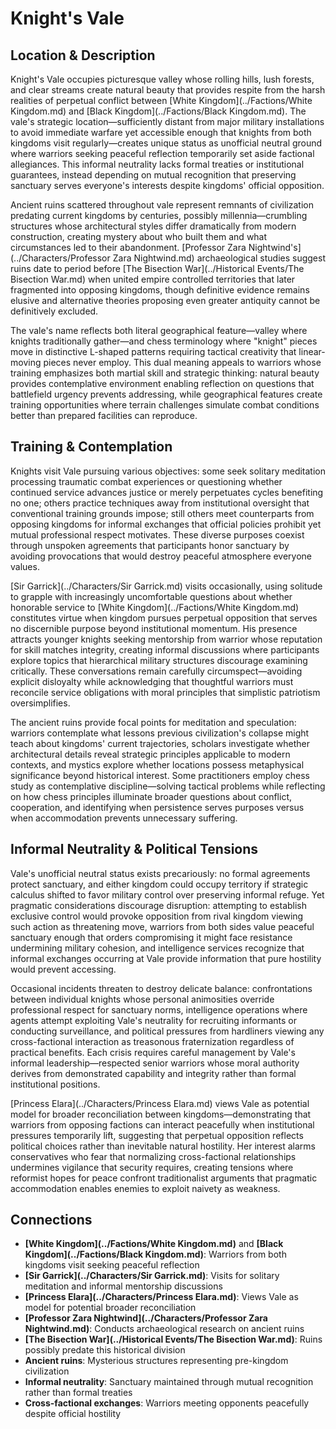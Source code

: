 <!-- Expanded by AI: 2025-10-13 -->

# Knight's Vale

## Location & Description

Knight's Vale occupies picturesque valley whose rolling hills, lush forests, and clear streams create natural beauty that provides respite from the harsh realities of perpetual conflict between [White Kingdom](../Factions/White Kingdom.md) and [Black Kingdom](../Factions/Black Kingdom.md). The vale's strategic location—sufficiently distant from major military installations to avoid immediate warfare yet accessible enough that knights from both kingdoms visit regularly—creates unique status as unofficial neutral ground where warriors seeking peaceful reflection temporarily set aside factional allegiances. This informal neutrality lacks formal treaties or institutional guarantees, instead depending on mutual recognition that preserving sanctuary serves everyone's interests despite kingdoms' official opposition.

Ancient ruins scattered throughout vale represent remnants of civilization predating current kingdoms by centuries, possibly millennia—crumbling structures whose architectural styles differ dramatically from modern construction, creating mystery about who built them and what circumstances led to their abandonment. [Professor Zara Nightwind's](../Characters/Professor Zara Nightwind.md) archaeological studies suggest ruins date to period before [The Bisection War](../Historical Events/The Bisection War.md) when united empire controlled territories that later fragmented into opposing kingdoms, though definitive evidence remains elusive and alternative theories proposing even greater antiquity cannot be definitively excluded.

The vale's name reflects both literal geographical feature—valley where knights traditionally gather—and chess terminology where "knight" pieces move in distinctive L-shaped patterns requiring tactical creativity that linear-moving pieces never employ. This dual meaning appeals to warriors whose training emphasizes both martial skill and strategic thinking: natural beauty provides contemplative environment enabling reflection on questions that battlefield urgency prevents addressing, while geographical features create training opportunities where terrain challenges simulate combat conditions better than prepared facilities can reproduce.

## Training & Contemplation

Knights visit Vale pursuing various objectives: some seek solitary meditation processing traumatic combat experiences or questioning whether continued service advances justice or merely perpetuates cycles benefiting no one; others practice techniques away from institutional oversight that conventional training grounds impose; still others meet counterparts from opposing kingdoms for informal exchanges that official policies prohibit yet mutual professional respect motivates. These diverse purposes coexist through unspoken agreements that participants honor sanctuary by avoiding provocations that would destroy peaceful atmosphere everyone values.

[Sir Garrick](../Characters/Sir Garrick.md) visits occasionally, using solitude to grapple with increasingly uncomfortable questions about whether honorable service to [White Kingdom](../Factions/White Kingdom.md) constitutes virtue when kingdom pursues perpetual opposition that serves no discernible purpose beyond institutional momentum. His presence attracts younger knights seeking mentorship from warrior whose reputation for skill matches integrity, creating informal discussions where participants explore topics that hierarchical military structures discourage examining critically. These conversations remain carefully circumspect—avoiding explicit disloyalty while acknowledging that thoughtful warriors must reconcile service obligations with moral principles that simplistic patriotism oversimplifies.

The ancient ruins provide focal points for meditation and speculation: warriors contemplate what lessons previous civilization's collapse might teach about kingdoms' current trajectories, scholars investigate whether architectural details reveal strategic principles applicable to modern contexts, and mystics explore whether locations possess metaphysical significance beyond historical interest. Some practitioners employ chess study as contemplative discipline—solving tactical problems while reflecting on how chess principles illuminate broader questions about conflict, cooperation, and identifying when persistence serves purposes versus when accommodation prevents unnecessary suffering.

## Informal Neutrality & Political Tensions

Vale's unofficial neutral status exists precariously: no formal agreements protect sanctuary, and either kingdom could occupy territory if strategic calculus shifted to favor military control over preserving informal refuge. Yet pragmatic considerations discourage disruption: attempting to establish exclusive control would provoke opposition from rival kingdom viewing such action as threatening move, warriors from both sides value peaceful sanctuary enough that orders compromising it might face resistance undermining military cohesion, and intelligence services recognize that informal exchanges occurring at Vale provide information that pure hostility would prevent accessing.

Occasional incidents threaten to destroy delicate balance: confrontations between individual knights whose personal animosities override professional respect for sanctuary norms, intelligence operations where agents attempt exploiting Vale's neutrality for recruiting informants or conducting surveillance, and political pressures from hardliners viewing any cross-factional interaction as treasonous fraternization regardless of practical benefits. Each crisis requires careful management by Vale's informal leadership—respected senior warriors whose moral authority derives from demonstrated capability and integrity rather than formal institutional positions.

[Princess Elara](../Characters/Princess Elara.md) views Vale as potential model for broader reconciliation between kingdoms—demonstrating that warriors from opposing factions can interact peacefully when institutional pressures temporarily lift, suggesting that perpetual opposition reflects political choices rather than inevitable natural hostility. Her interest alarms conservatives who fear that normalizing cross-factional relationships undermines vigilance that security requires, creating tensions where reformist hopes for peace confront traditionalist arguments that pragmatic accommodation enables enemies to exploit naivety as weakness.

## Connections

- **[White Kingdom](../Factions/White Kingdom.md)** and **[Black Kingdom](../Factions/Black Kingdom.md)**: Warriors from both kingdoms visit seeking peaceful reflection
- **[Sir Garrick](../Characters/Sir Garrick.md)**: Visits for solitary meditation and informal mentorship discussions
- **[Princess Elara](../Characters/Princess Elara.md)**: Views Vale as model for potential broader reconciliation
- **[Professor Zara Nightwind](../Characters/Professor Zara Nightwind.md)**: Conducts archaeological research on ancient ruins
- **[The Bisection War](../Historical Events/The Bisection War.md)**: Ruins possibly predate this historical division
- **Ancient ruins**: Mysterious structures representing pre-kingdom civilization
- **Informal neutrality**: Sanctuary maintained through mutual recognition rather than formal treaties
- **Cross-factional exchanges**: Warriors meeting opponents peacefully despite official hostility
